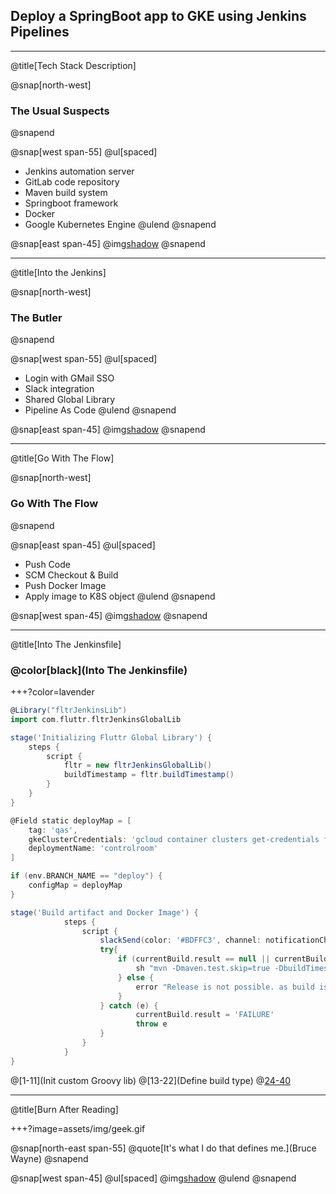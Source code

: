 ## Deploy a SpringBoot app to GKE using Jenkins Pipelines
---
@title[Tech Stack Description]

@snap[north-west]
### The Usual Suspects
@snapend

@snap[west span-55]
@ul[spaced]
- Jenkins automation server
- GitLab code repository
- Maven build system
- Springboot framework
- Docker
- Google Kubernetes Engine
@ulend
@snapend

@snap[east span-45]
@img[shadow](assets/img/tech_stack.png)
@snapend

---
@title[Into the Jenkins]

@snap[north-west]
### The Butler
@snapend

@snap[west span-55]
@ul[spaced]
- Login with GMail SSO
- Slack integration
- Shared Global Library
- Pipeline As Code
@ulend
@snapend

@snap[east span-45]
@img[shadow](assets/img/jenkinstein.png)
@snapend

---
@title[Go With The Flow]

@snap[north-west]
### Go With The Flow
@snapend

@snap[east span-45]
@ul[spaced]
- Push Code
- SCM Checkout & Build
- Push Docker Image
- Apply image to K8S object
@ulend
@snapend

@snap[west span-45]
@img[shadow](assets/img/overview.png)
@snapend

---
@title[Into The Jenkinsfile]

### @color[black](Into The Jenkinsfile)

+++?color=lavender 

```groovy
@Library("fltrJenkinsLib")
import com.fluttr.fltrJenkinsGlobalLib

stage('Initializing Fluttr Global Library') {
    steps {
        script {
            fltr = new fltrJenkinsGlobalLib()
            buildTimestamp = fltr.buildTimestamp()
        }
    }
}

@Field static deployMap = [
    tag: 'qas',
    gkeClusterCredentials: 'gcloud container clusters get-credentials fltr-qas-kube --zone europe-west4-a --project qa-env-225712',
    deploymentName: 'controlroom'
]

if (env.BRANCH_NAME == "deploy") {
    configMap = deployMap
}

stage('Build artifact and Docker Image') {
            steps {
                script {
                    slackSend(color: '#BDFFC3', channel: notificationChannel, message: "- Building artifact and Docker Image")
                    try{
                        if (currentBuild.result == null || currentBuild.result == 'SUCCESS') {
                            sh "mvn -Dmaven.test.skip=true -DbuildTimestamp=${buildTimestamp} -Ddockerfile-image-repository-url=${gcrURL} -Dspring.profile.active="+configMap['tag']+" -Dbizaround.env="+configMap['tag']+" clean package"
                        } else {
                            error "Release is not possible. as build is not successful"
                        }
                    } catch (e) {
                            currentBuild.result = 'FAILURE'
                            throw e
                    }
                }
            }
}
```

@[1-11](Init custom Groovy lib) 
@[13-22](Define build type) 
@[24-40](Mavenick)

---
@title[Burn After Reading]

+++?image=assets/img/geek.gif

@snap[north-east span-55]
@quote[It's what I do that defines me.](Bruce Wayne) 
@snapend

@snap[west span-45]
@ul[spaced]
@img[shadow](assets/img/jenkins_pipeline_ui.png)
@ulend
@snapend